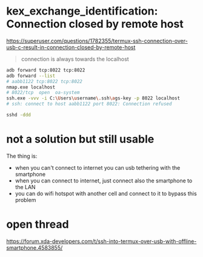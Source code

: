 # kex_exchange_identification: Connection closed by remote host

https://superuser.com/questions/1782355/termux-ssh-connection-over-usb-c-result-in-connection-closed-by-remote-host

> connection is always towards the localhost

```bash
adb forward tcp:8022 tcp:8022
adb forward --list
# aabb1122 tcp:8022 tcp:8022
nmap.exe localhost
# 8022/tcp  open  oa-system
ssh.exe -vvv -i C:\Users\username\.ssh\ags-key -p 8022 localhost
# ssh: connect to host aabb1122 port 8022: Connection refused
```

```bash
sshd -ddd
```

# not a solution but still usable

The thing is:

- when you can't connect to internet you can usb tethering with the smartphone
- when you can connect to internet, just connect also the smartphone to the LAN
- you can do wifi hotspot with another cell and connect to it to bypass this problem

# open thread

https://forum.xda-developers.com/t/ssh-into-termux-over-usb-with-offline-smartphone.4583855/